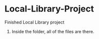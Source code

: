 # Local-Library-Project
Finished Local Library project
1. Inside the folder, all of the files are there.
